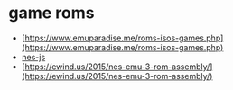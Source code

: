# game roms

- [https://www.emuparadise.me/roms-isos-games.php](https://www.emuparadise.me/roms-isos-games.php)
- [nes-js](https://github.com/takahirox/nes-js)
- [https://ewind.us/2015/nes-emu-3-rom-assembly/](https://ewind.us/2015/nes-emu-3-rom-assembly/)